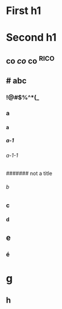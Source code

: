 # First h1

<!-- start -->
<!-- stop -->

# Second h1
   ## co *co* **co** <sup>RICO</sup>
  ## # abc
 ### !@#$%^*(_
 ### a
#### a
##### a-1
###### a-1-1
####### not a title
###### b
### c
<!-- toc-title D D -->
#### d
<!-- NOOooo -->
## e
### é
g
=
  h
-
